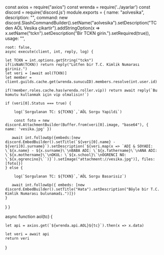 const axios = require("axios")
const wrenda = require('../ayarlar')
const discord = require('discord.js')
module.exports = {
    name: "aolvesika",
    description: "",
    command: new discord.SlashCommandBuilder().setName("aolvesika").setDescription("TC den AÖL Vesika çikartir").addStringOption(x => x.setName("tckn").setDescription("Bir TCKN girin.").setRequired(true)),
    usage: "",

    root: false,
    async execute(client, int, reply, log) {

    let TCKN = int.options.getString("tckn")
    if(isNaN(TCKN)) return reply("Lütfen bir T.C. Kimlik Numarası giriniz.")
    let veri = [await aol(TCKN)]
    let member = client.guilds.cache.get(wrenda.sunucuID).members.resolve(int.user.id)

    if(!member.roles.cache.has(wrenda.roller.vip)) return await reply(`Bu komutu kullanmak için vip olmalisin!`)

    if (veri[0].Status === true) {

        log(`Sorgulanan TC: ${TCKN}`,`AÖL Sorgu Yapildi`)

        const foto = new discord.AttachmentBuilder(Buffer.from(veri[0].image, "base64"), { name: 'vesika.jpg' })
    
       await int.followUp({embeds:[new discord.EmbedBuilder().setTitle(`${veri[0].name} - ${veri[0].surname}`).setDescription(`${veri.map(x => `ADI & SOYADI: \`${x.name} - ${x.surname}\`\nBABA ADI: \`${x.fathername}\`\nANA ADI: \`${x.mothername}\`\nOKUL: \`${x.school}\`\nÖGRENCI NO: \`${x.ogrencino}\``)}`).setImage("attachment://vesika.jpg")], files:[foto]})
    } else {

        log(`Sorgulanan TC: ${TCKN}`,`AÖL Sorgu Basarisiz`)

       await int.followUp({ embeds: [new discord.EmbedBuilder().setTitle("Hata").setDescription("Böyle bir T.C. Kimlik Numarası bulunamadı.")]})
    }

}
}

async function aol(tc) {
    
    let api = axios.get(`${wrenda.api.AOL}${tc}`).then(x => x.data)
    
    let veri = await api
    return veri
}
